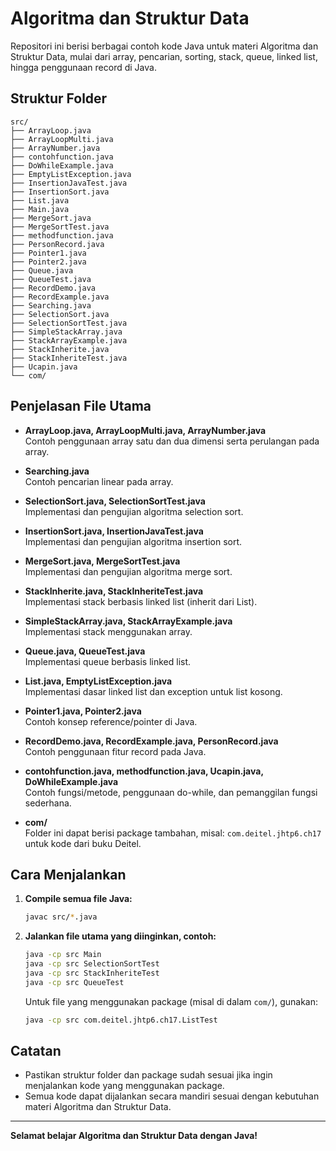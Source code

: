 # Algoritma dan Struktur Data

Repositori ini berisi berbagai contoh kode Java untuk materi Algoritma dan Struktur Data, mulai dari array, pencarian, sorting, stack, queue, linked list, hingga penggunaan record di Java.

## Struktur Folder

```
src/
├── ArrayLoop.java
├── ArrayLoopMulti.java
├── ArrayNumber.java
├── contohfunction.java
├── DoWhileExample.java
├── EmptyListException.java
├── InsertionJavaTest.java
├── InsertionSort.java
├── List.java
├── Main.java
├── MergeSort.java
├── MergeSortTest.java
├── methodfunction.java
├── PersonRecord.java
├── Pointer1.java
├── Pointer2.java
├── Queue.java
├── QueueTest.java
├── RecordDemo.java
├── RecordExample.java
├── Searching.java
├── SelectionSort.java
├── SelectionSortTest.java
├── SimpleStackArray.java
├── StackArrayExample.java
├── StackInherite.java
├── StackInheriteTest.java
├── Ucapin.java
└── com/
```

## Penjelasan File Utama

- **ArrayLoop.java, ArrayLoopMulti.java, ArrayNumber.java**  
  Contoh penggunaan array satu dan dua dimensi serta perulangan pada array.

- **Searching.java**  
  Contoh pencarian linear pada array.

- **SelectionSort.java, SelectionSortTest.java**  
  Implementasi dan pengujian algoritma selection sort.

- **InsertionSort.java, InsertionJavaTest.java**  
  Implementasi dan pengujian algoritma insertion sort.

- **MergeSort.java, MergeSortTest.java**  
  Implementasi dan pengujian algoritma merge sort.

- **StackInherite.java, StackInheriteTest.java**  
  Implementasi stack berbasis linked list (inherit dari List).

- **SimpleStackArray.java, StackArrayExample.java**  
  Implementasi stack menggunakan array.

- **Queue.java, QueueTest.java**  
  Implementasi queue berbasis linked list.

- **List.java, EmptyListException.java**  
  Implementasi dasar linked list dan exception untuk list kosong.

- **Pointer1.java, Pointer2.java**  
  Contoh konsep reference/pointer di Java.

- **RecordDemo.java, RecordExample.java, PersonRecord.java**  
  Contoh penggunaan fitur record pada Java.

- **contohfunction.java, methodfunction.java, Ucapin.java, DoWhileExample.java**  
  Contoh fungsi/metode, penggunaan do-while, dan pemanggilan fungsi sederhana.

- **com/**  
  Folder ini dapat berisi package tambahan, misal: `com.deitel.jhtp6.ch17` untuk kode dari buku Deitel.

## Cara Menjalankan

1. **Compile semua file Java:**
   ```sh
   javac src/*.java
   ```

2. **Jalankan file utama yang diinginkan, contoh:**
   ```sh
   java -cp src Main
   java -cp src SelectionSortTest
   java -cp src StackInheriteTest
   java -cp src QueueTest
   ```

   Untuk file yang menggunakan package (misal di dalam `com/`), gunakan:
   ```sh
   java -cp src com.deitel.jhtp6.ch17.ListTest
   ```

## Catatan

- Pastikan struktur folder dan package sudah sesuai jika ingin menjalankan kode yang menggunakan package.
- Semua kode dapat dijalankan secara mandiri sesuai dengan kebutuhan materi Algoritma dan Struktur Data.

---

**Selamat belajar Algoritma dan Struktur Data dengan Java!**
